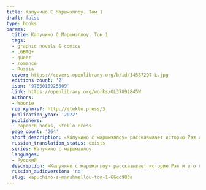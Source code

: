 ```yaml
---
title: Капучино С Маршмэллоу. Том 1
draft: false
type: books
params:
  title: Капучино С Маршмэллоу. Том 1
  tags:
  - graphic novels & comics
  - LGBTQ+
  - queer
  - romance
  - Russia
  cover: https://covers.openlibrary.org/b/id/14587297-L.jpg
  editions count: '2'
  isbn: '9786010925809'
  link: https://openlibrary.org/works/OL37892845W
  authors:
  - Woorie
  где купить?: http://steklo.press/3
  publication_year: '2022'
  publishers:
  - Popcorn books, Steklo Press
  page_count: '264'
  short_description: «Капучино с маршмэллоу» рассказывает историю Рэя и его лучших друзей — Таро, Бена, Тори, Яны и Лили. Это графический роман про дружбу, уютные кофейни, маршмэллоу и любовь, который обязательно...
  russian_translation_status: exists
  series: Капучино с маршмэллоу
  languages:
  - Русский
  description: «Капучино с маршмэллоу» рассказывает историю Рэя и его лучших друзей — Таро, Бена, Тори, Яны и Лили. Это графический роман про дружбу, уютные кофейни, маршмэллоу и любовь, который обязательно понравится поклонникам комиксов Heartstopper, «Бей-пеки» и «Фехтовальщики».
  russian_audioversion: 'no'
  slug: kapuchino-s-marshmellou-tom-1-66cd903a
---
```

